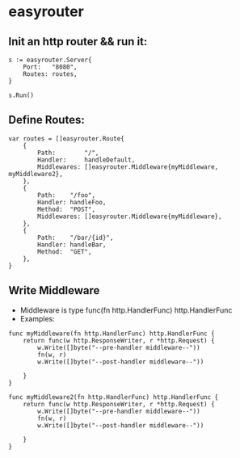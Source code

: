 # easyrouter

## Init an http router && run it:
```
s := easyrouter.Server{
	Port:   "8080",
	Routes: routes,
}

s.Run()
```

## Define Routes:
```
var routes = []easyrouter.Route{
	{
		Path:        "/",
		Handler:     handleDefault,
		Middlewares: []easyrouter.Middleware{myMiddleware, myMiddleware2},
	},
	{
		Path:    "/foo",
		Handler: handleFoo,
		Method:  "POST",
		Middlewares: []easyrouter.Middleware{myMiddleware},
	},
	{
		Path:    "/bar/{id}",
		Handler: handleBar,
		Method:  "GET",
	},
}
```

## Write Middleware
- Middleware is type func(fn http.HandlerFunc) http.HandlerFunc
- Examples:

```
func myMiddleware(fn http.HandlerFunc) http.HandlerFunc {
	return func(w http.ResponseWriter, r *http.Request) {
		w.Write([]byte("--pre-handler middleware--"))
		fn(w, r)
		w.Write([]byte("--post-handler middleware--"))

	}
}
```

```
func myMiddleware2(fn http.HandlerFunc) http.HandlerFunc {
	return func(w http.ResponseWriter, r *http.Request) {
		w.Write([]byte("--pre-handler middleware--"))
		fn(w, r)
		w.Write([]byte("--post-handler middleware--"))

	}
}
```
	
	